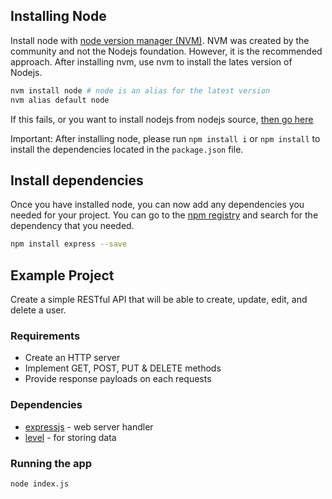 ## Installing Node
Install node with [node version manager (NVM)](https://github.com/creationix/nvm#installation). NVM was created by the community and not the Nodejs foundation. However, it is the recommended approach. After installing nvm, use nvm to install the lates version of Nodejs.
```bash
nvm install node # node is an alias for the latest version
nvm alias default node
```
If this fails, or you want to install nodejs from nodejs source, [then go here](https://nodejs.org/en/)

Important: After installing node, please run `npm install i` or `npm install` to install the dependencies located in the `package.json` file.

## Install dependencies
Once you have installed node, you can now add any dependencies you needed for your project. You can go to the [npm registry](https://www.npmjs.com/) and search for the dependency that you needed.

```bash
npm install express --save
```

## Example Project
Create a simple RESTful API that will be able to create, update, edit, and delete a user.

### Requirements
- Create an HTTP server
- Implement GET, POST, PUT & DELETE methods
- Provide response payloads on each requests

### Dependencies
- [expressjs](https://expressjs.com/) - web server handler
- [level](https://www.npmjs.com/package/level) - for storing data

### Running the app
```bash
node index.js
```